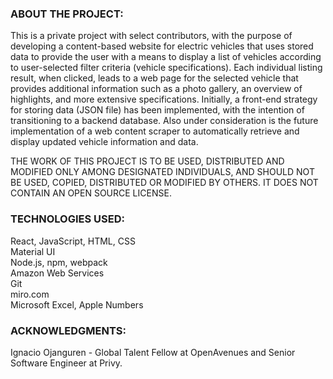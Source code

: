 ### ABOUT THE PROJECT:

This is a private project with select contributors, with the purpose of developing a content-based website for electric vehicles that uses stored data to provide the user with a means to display a list of vehicles according to user-selected filter criteria (vehicle specifications).  Each individual listing result, when clicked, leads to a web page for the selected vehicle that provides additional information such as a photo gallery, an overview of highlights, and more extensive specifications. Initially, a front-end strategy for storing data (JSON file) has been implemented, with the intention of transitioning to a backend database. Also under consideration is the future implementation of a web content scraper to automatically retrieve and display updated vehicle information and data.

THE WORK OF THIS PROJECT IS TO BE USED, DISTRIBUTED AND MODIFIED ONLY AMONG DESIGNATED INDIVIDUALS, AND SHOULD NOT BE USED, COPIED, DISTRIBUTED OR MODIFIED BY OTHERS. IT DOES NOT CONTAIN AN OPEN SOURCE LICENSE.

### TECHNOLOGIES USED:
React, JavaScript, HTML, CSS <br>
Material UI <br>
Node.js, npm, webpack <br>
Amazon Web Services <br>
Git <br>
miro.com <br>
Microsoft Excel, Apple Numbers

### ACKNOWLEDGMENTS:
Ignacio Ojanguren - Global Talent Fellow at OpenAvenues and Senior Software Engineer at Privy.
